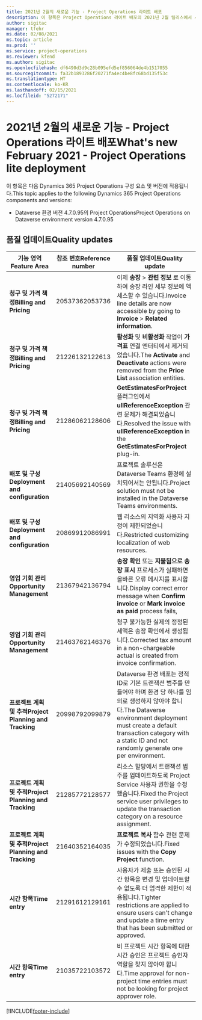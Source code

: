 ```yaml
---
title: 2021년 2월의 새로운 기능 - Project Operations 라이트 배포
description: 이 항목은 Project Operations 라이트 배포의 2021년 2월 릴리스에서 사용할 수 있는 품질 업데이트에 대한 정보를 제공합니다.
author: sigitac
manager: tfehr
ms.date: 02/08/2021
ms.topic: article
ms.prod: ''
ms.service: project-operations
ms.reviewer: kfend
ms.author: sigitac
ms.openlocfilehash: df6490d3d9c28b095efd5ef856064de4b1517055
ms.sourcegitcommit: fa32b1893286f20271fa4ec4be8fc68bd135f53c
ms.translationtype: HT
ms.contentlocale: ko-KR
ms.lasthandoff: 02/15/2021
ms.locfileid: "5272171"
---
```

# <a name="whats-new-february-2021---project-operations-lite-deployment"></a><span data-ttu-id="38553-103">2021년 2월의 새로운 기능 - Project Operations 라이트 배포</span><span class="sxs-lookup"><span data-stu-id="38553-103">What's new February 2021 - Project Operations lite deployment</span></span>

<span data-ttu-id="38553-104">이 항목은 다음 Dynamics 365 Project Operations 구성 요소 및 버전에 적용됩니다.</span><span class="sxs-lookup"><span data-stu-id="38553-104">This topic applies to the following Dynamics 365 Project Operations components and versions:</span></span>

  - <span data-ttu-id="38553-105">Dataverse 환경 버전 4.7.0.95의 Project Operations</span><span class="sxs-lookup"><span data-stu-id="38553-105">Project Operations on Dataverse environment version 4.7.0.95</span></span>

## <a name="quality-updates"></a><span data-ttu-id="38553-106">품질 업데이트</span><span class="sxs-lookup"><span data-stu-id="38553-106">Quality updates</span></span>

| <span data-ttu-id="38553-107">**기능 영역**</span><span class="sxs-lookup"><span data-stu-id="38553-107">**Feature Area**</span></span> | <span data-ttu-id="38553-108">**참조 번호**</span><span class="sxs-lookup"><span data-stu-id="38553-108">**Reference number**</span></span> | <span data-ttu-id="38553-109">**품질 업데이트**</span><span class="sxs-lookup"><span data-stu-id="38553-109">**Quality update**</span></span> |
| --- | --- | --- |
| <span data-ttu-id="38553-110">**청구 및 가격 책정**</span><span class="sxs-lookup"><span data-stu-id="38553-110">**Billing and Pricing**</span></span> | <span data-ttu-id="38553-111">2053736</span><span class="sxs-lookup"><span data-stu-id="38553-111">2053736</span></span> | <span data-ttu-id="38553-112">이제 **송장** > **관련 정보** 로 이동하여 송장 라인 세부 정보에 액세스할 수 있습니다.</span><span class="sxs-lookup"><span data-stu-id="38553-112">Invoice line details are now accessible by going to **Invoice** > **Related information**.</span></span> |
| <span data-ttu-id="38553-113">**청구 및 가격 책정**</span><span class="sxs-lookup"><span data-stu-id="38553-113">**Billing and Pricing**</span></span> | <span data-ttu-id="38553-114">2122613</span><span class="sxs-lookup"><span data-stu-id="38553-114">2122613</span></span> | <span data-ttu-id="38553-115">**활성화** 및 **비활성화** 작업이 **가격표** 연결 엔터티에서 제거되었습니다.</span><span class="sxs-lookup"><span data-stu-id="38553-115">The **Activate** and **Deactivate** actions were removed from the **Price List** association entities.</span></span> |
| <span data-ttu-id="38553-116">**청구 및 가격 책정**</span><span class="sxs-lookup"><span data-stu-id="38553-116">**Billing and Pricing**</span></span> | <span data-ttu-id="38553-117">2128606</span><span class="sxs-lookup"><span data-stu-id="38553-117">2128606</span></span> | <span data-ttu-id="38553-118">**GetEstimatesForProject** 플러그인에서 **ullReferenceException** 관련 문제가 해결되었습니다.</span><span class="sxs-lookup"><span data-stu-id="38553-118">Resolved the issue with **ullReferenceException** in the **GetEstimatesForProject** plug-in.</span></span> |
| <span data-ttu-id="38553-119">**배포 및 구성**</span><span class="sxs-lookup"><span data-stu-id="38553-119">**Deployment and configuration**</span></span> | <span data-ttu-id="38553-120">2140569</span><span class="sxs-lookup"><span data-stu-id="38553-120">2140569</span></span> | <span data-ttu-id="38553-121">프로젝트 솔루션은 Dataverse Teams 환경에 설치되어서는 안됩니다.</span><span class="sxs-lookup"><span data-stu-id="38553-121">Project solution must not be installed in the Dataverse Teams environments.</span></span> |
| <span data-ttu-id="38553-122">**배포 및 구성**</span><span class="sxs-lookup"><span data-stu-id="38553-122">**Deployment and configuration**</span></span> | <span data-ttu-id="38553-123">2086991</span><span class="sxs-lookup"><span data-stu-id="38553-123">2086991</span></span> | <span data-ttu-id="38553-124">웹 리소스의 지역화 사용자 지정이 제한되었습니다.</span><span class="sxs-lookup"><span data-stu-id="38553-124">Restricted customizing localization of web resources.</span></span> |
| <span data-ttu-id="38553-125">**영업 기회 관리**</span><span class="sxs-lookup"><span data-stu-id="38553-125">**Opportunity Management**</span></span> | <span data-ttu-id="38553-126">2136794</span><span class="sxs-lookup"><span data-stu-id="38553-126">2136794</span></span> | <span data-ttu-id="38553-127">**송장 확인** 또는 **지불됨으로 송장 표시** 프로세스가 실패하면 올바른 오류 메시지를 표시합니다.</span><span class="sxs-lookup"><span data-stu-id="38553-127">Display correct error message when **Confirm invoice** or **Mark invoice as paid** process fails,</span></span> |
| <span data-ttu-id="38553-128">**영업 기회 관리**</span><span class="sxs-lookup"><span data-stu-id="38553-128">**Opportunity Management**</span></span> | <span data-ttu-id="38553-129">2146376</span><span class="sxs-lookup"><span data-stu-id="38553-129">2146376</span></span> | <span data-ttu-id="38553-130">청구 불가능한 실제의 정정된 세액은 송장 확인에서 생성됩니다.</span><span class="sxs-lookup"><span data-stu-id="38553-130">Corrected tax amount in a non-chargeable actual is created from invoice confirmation.</span></span> |
| <span data-ttu-id="38553-131">**프로젝트 계획 및 추적**</span><span class="sxs-lookup"><span data-stu-id="38553-131">**Project Planning and Tracking**</span></span> | <span data-ttu-id="38553-132">2099879</span><span class="sxs-lookup"><span data-stu-id="38553-132">2099879</span></span> | <span data-ttu-id="38553-133">Dataverse 환경 배포는 정적 ID로 기본 트랜잭션 범주를 만들어야 하며 환경 당 하나를 임의로 생성하지 않아야 합니다.</span><span class="sxs-lookup"><span data-stu-id="38553-133">The Dataverse environment deployment must create a default transaction category with a static ID and not randomly generate one per environment.</span></span> |
| <span data-ttu-id="38553-134">**프로젝트 계획 및 추적**</span><span class="sxs-lookup"><span data-stu-id="38553-134">**Project Planning and Tracking**</span></span> | <span data-ttu-id="38553-135">2128577</span><span class="sxs-lookup"><span data-stu-id="38553-135">2128577</span></span> | <span data-ttu-id="38553-136">리소스 할당에서 트랜잭션 범주를 업데이트하도록 Project Service 사용자 권한을 수정했습니다.</span><span class="sxs-lookup"><span data-stu-id="38553-136">Fixed the Project service user privileges to update the transaction category on a resource assignment.</span></span> |
| <span data-ttu-id="38553-137">**프로젝트 계획 및 추적**</span><span class="sxs-lookup"><span data-stu-id="38553-137">**Project Planning and Tracking**</span></span> | <span data-ttu-id="38553-138">2164035</span><span class="sxs-lookup"><span data-stu-id="38553-138">2164035</span></span> | <span data-ttu-id="38553-139">**프로젝트 복사** 함수 관련 문제가 수정되었습니다.</span><span class="sxs-lookup"><span data-stu-id="38553-139">Fixed issues with the **Copy Project** function.</span></span> |
| <span data-ttu-id="38553-140">**시간 항목**</span><span class="sxs-lookup"><span data-stu-id="38553-140">**Time entry**</span></span> | <span data-ttu-id="38553-141">2129161</span><span class="sxs-lookup"><span data-stu-id="38553-141">2129161</span></span> | <span data-ttu-id="38553-142">사용자가 제출 또는 승인된 시간 항목을 변경 및 업데이트할 수 없도록 더 엄격한 제한이 적용됩니다.</span><span class="sxs-lookup"><span data-stu-id="38553-142">Tighter restrictions are applied to ensure users can't change and update a time entry that has been submitted or approved.</span></span> |
| <span data-ttu-id="38553-143">**시간 항목**</span><span class="sxs-lookup"><span data-stu-id="38553-143">**Time entry**</span></span> | <span data-ttu-id="38553-144">2103572</span><span class="sxs-lookup"><span data-stu-id="38553-144">2103572</span></span> | <span data-ttu-id="38553-145">비 프로젝트 시간 항목에 대한 시간 승인은 프로젝트 승인자 역할을 찾지 않아야 합니다.</span><span class="sxs-lookup"><span data-stu-id="38553-145">Time approval for non-project time entries must not be looking for project approver role.</span></span> |


[!INCLUDE[footer-include](../../includes/footer-banner.md)]